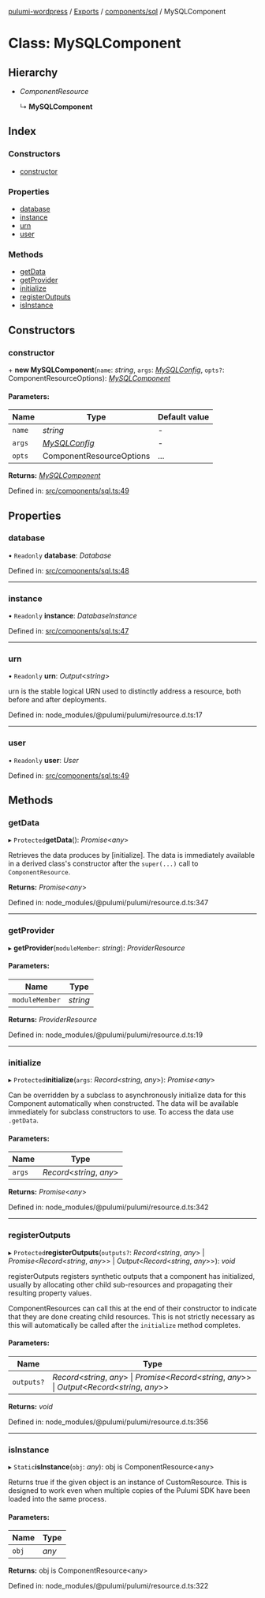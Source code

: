 [pulumi-wordpress](../README.md) / [Exports](../modules.md) / [components/sql](../modules/components_sql.md) / MySQLComponent

# Class: MySQLComponent

## Hierarchy

* *ComponentResource*

  ↳ **MySQLComponent**

## Index

### Constructors

* [constructor](components_sql.mysqlcomponent.md#constructor)

### Properties

* [database](components_sql.mysqlcomponent.md#database)
* [instance](components_sql.mysqlcomponent.md#instance)
* [urn](components_sql.mysqlcomponent.md#urn)
* [user](components_sql.mysqlcomponent.md#user)

### Methods

* [getData](components_sql.mysqlcomponent.md#getdata)
* [getProvider](components_sql.mysqlcomponent.md#getprovider)
* [initialize](components_sql.mysqlcomponent.md#initialize)
* [registerOutputs](components_sql.mysqlcomponent.md#registeroutputs)
* [isInstance](components_sql.mysqlcomponent.md#isinstance)

## Constructors

### constructor

\+ **new MySQLComponent**(`name`: *string*, `args`: [*MySQLConfig*](../interfaces/components_sql.mysqlconfig.md), `opts?`: ComponentResourceOptions): [*MySQLComponent*](components_sql.mysqlcomponent.md)

#### Parameters:

Name | Type | Default value |
------ | ------ | ------ |
`name` | *string* | - |
`args` | [*MySQLConfig*](../interfaces/components_sql.mysqlconfig.md) | - |
`opts` | ComponentResourceOptions | ... |

**Returns:** [*MySQLComponent*](components_sql.mysqlcomponent.md)

Defined in: [src/components/sql.ts:49](https://github.com/cobraz/pulumi-wordpress/blob/5b7aa29/src/components/sql.ts#L49)

## Properties

### database

• `Readonly` **database**: *Database*

Defined in: [src/components/sql.ts:48](https://github.com/cobraz/pulumi-wordpress/blob/5b7aa29/src/components/sql.ts#L48)

___

### instance

• `Readonly` **instance**: *DatabaseInstance*

Defined in: [src/components/sql.ts:47](https://github.com/cobraz/pulumi-wordpress/blob/5b7aa29/src/components/sql.ts#L47)

___

### urn

• `Readonly` **urn**: *Output*<*string*\>

urn is the stable logical URN used to distinctly address a resource, both before and after
deployments.

Defined in: node_modules/@pulumi/pulumi/resource.d.ts:17

___

### user

• `Readonly` **user**: *User*

Defined in: [src/components/sql.ts:49](https://github.com/cobraz/pulumi-wordpress/blob/5b7aa29/src/components/sql.ts#L49)

## Methods

### getData

▸ `Protected`**getData**(): *Promise*<*any*\>

Retrieves the data produces by [initialize].  The data is immediately available in a
derived class's constructor after the `super(...)` call to `ComponentResource`.

**Returns:** *Promise*<*any*\>

Defined in: node_modules/@pulumi/pulumi/resource.d.ts:347

___

### getProvider

▸ **getProvider**(`moduleMember`: *string*): *ProviderResource*

#### Parameters:

Name | Type |
------ | ------ |
`moduleMember` | *string* |

**Returns:** *ProviderResource*

Defined in: node_modules/@pulumi/pulumi/resource.d.ts:19

___

### initialize

▸ `Protected`**initialize**(`args`: *Record*<*string*, *any*\>): *Promise*<*any*\>

Can be overridden by a subclass to asynchronously initialize data for this Component
automatically when constructed.  The data will be available immediately for subclass
constructors to use.  To access the data use `.getData`.

#### Parameters:

Name | Type |
------ | ------ |
`args` | *Record*<*string*, *any*\> |

**Returns:** *Promise*<*any*\>

Defined in: node_modules/@pulumi/pulumi/resource.d.ts:342

___

### registerOutputs

▸ `Protected`**registerOutputs**(`outputs?`: *Record*<*string*, *any*\> \| *Promise*<*Record*<*string*, *any*\>\> \| *Output*<*Record*<*string*, *any*\>\>): *void*

registerOutputs registers synthetic outputs that a component has initialized, usually by
allocating other child sub-resources and propagating their resulting property values.

ComponentResources can call this at the end of their constructor to indicate that they are
done creating child resources.  This is not strictly necessary as this will automatically be
called after the `initialize` method completes.

#### Parameters:

Name | Type |
------ | ------ |
`outputs?` | *Record*<*string*, *any*\> \| *Promise*<*Record*<*string*, *any*\>\> \| *Output*<*Record*<*string*, *any*\>\> |

**Returns:** *void*

Defined in: node_modules/@pulumi/pulumi/resource.d.ts:356

___

### isInstance

▸ `Static`**isInstance**(`obj`: *any*): obj is ComponentResource<any\>

Returns true if the given object is an instance of CustomResource.  This is designed to work even when
multiple copies of the Pulumi SDK have been loaded into the same process.

#### Parameters:

Name | Type |
------ | ------ |
`obj` | *any* |

**Returns:** obj is ComponentResource<any\>

Defined in: node_modules/@pulumi/pulumi/resource.d.ts:322
